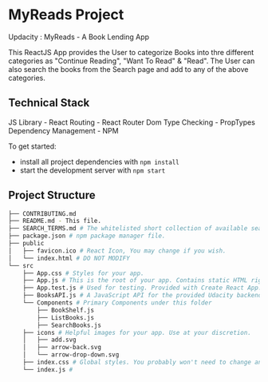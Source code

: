 # MyReads Project

Updacity : MyReads - A Book Lending App

This ReactJS App provides the User to categorize Books into thre different categories as "Continue Reading", "Want To Read" & "Read".
The User can also search the books from the Search page and add to any of the above categories.

## Technical Stack
JS Library - React
Routing - React Router Dom
Type Checking - PropTypes
Dependency Management - NPM


To get started:

* install all project dependencies with `npm install`
* start the development server with `npm start`

## Project Structure
```bash
├── CONTRIBUTING.md
├── README.md - This file.
├── SEARCH_TERMS.md # The whitelisted short collection of available search terms for you to use with your app.
├── package.json # npm package manager file.
├── public
│   ├── favicon.ico # React Icon, You may change if you wish.
│   └── index.html # DO NOT MODIFY
└── src
    ├── App.css # Styles for your app.
    ├── App.js # This is the root of your app. Contains static HTML right now.
    ├── App.test.js # Used for testing. Provided with Create React App. Testing is encouraged, but not required.
    ├── BooksAPI.js # A JavaScript API for the provided Udacity backend. Instructions for the methods are below.
    └── Components # Primary Components under this folder
        ├── BookShelf.js
        ├── ListBooks.js
        ├── SearchBooks.js
    ├── icons # Helpful images for your app. Use at your discretion.
    │   ├── add.svg
    │   ├── arrow-back.svg
    │   └── arrow-drop-down.svg
    ├── index.css # Global styles. You probably won't need to change anything here.
    └── index.js #
```
